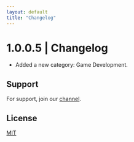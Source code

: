 ```yaml
---
layout: default
title: "Changelog"
---
```


# 1.0.0.5 | Changelog

- Added a new category: Game Development.


## Support

For support, join our [channel](https://discord.gg/vjtPaHrFgb).


## License

[MIT](https://github.com/freeutka-cmd/python/blob/main/LICENSE.txt)
